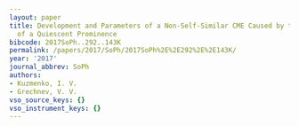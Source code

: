 ```yaml
---
layout: paper
title: Development and Parameters of a Non-Self-Similar CME Caused by the Eruption
  of a Quiescent Prominence
bibcode: 2017SoPh..292..143K
permalink: /papers/2017/SoPh/2017SoPh%2E%2E292%2E%2E143K/
year: '2017'
journal_abbrev: SoPh
authors:
- Kuzmenko, I. V.
- Grechnev, V. V.
vso_source_keys: {}
vso_instrument_keys: {}
---
```


